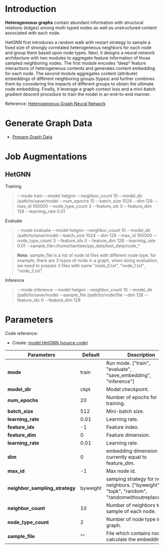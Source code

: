 # Introduction
__Heterogeneous graphs__ contain abundant information with structural relations (edges) among multi-typed nodes as
well as unstructured content associated with each node.

HetGNN first introduces a random walk with restart strategy to sample a fixed size of strongly correlated heterogeneous neighbors for each node and group them based upon node types. Next, it designs a neural network architecture with two modules to aggregate feature information of those sampled neighboring nodes. The first module encodes “deep” feature interactions of heterogeneous contents and generates content embedding for each node. The second module aggregates content (attribute) embeddings of different neighboring groups (types) and further combines them by considering the impacts of different groups to obtain the ultimate node embedding. Finally, it  leverage a graph context loss and a mini-batch gradient descent procedure to train the model in an end-to-end manner.

Reference: [Heterogeneous Graph Neural Network](https://www3.nd.edu/~dial/publications/zhang_2019_heterogeneous.pdf)

# Generate Graph Data
* [Prepare Graph Data](../../../docs/graph_engine/data_spec.rst)

# Job Augmentations
## HetGNN
Training
> --mode train --model hetgnn --neighbor_count 10 --model_dir /path/to/save/model --num_epochs 10 --batch_size 1024 --dim 128 --max_id 100000 --node_type_count 3 --feature_idx 0 --feature_dim 128 --learning_rate 0.01

Evaluate
> --mode evaluate --model hetgnn --neighbor_count 10 --model_dir /path/to/save/model --batch_size 1024 --dim 128 --max_id 100000 --node_type_count 3 --feature_idx 0 --feature_dim 128 --learning_rate 0.01 --sample_file=/home/tiantiaw/ppi_data/test_data/node_*

> __Note:__  sample_file is a list of node id files with different node type, for example, there are 3 types of node in a graph, when doing evaluation, we need to prepare 3 files with name "node_0.txt", "node_1.txt", "node_2.txt".


Inference
> --mode inference --model hetgnn --neighbor_count 10 --model_dir /path/to/save/model --sample_file /path/to/node/file --dim 128 --feature_idx 0 --feature_dim 128


# Parameters
Code reference:
- Create: [model.HetGNN (source code)](https://github.com/microsoft/DeepGNN/blob/main/examples/pytorch/hetgnn/model.py)

| Parameters | Default | Description |
| ----- | ----------- | ------- |
| **mode** | train | Run mode. ["train", "evaluate", "save_embedding", "inference"] |
| **model_dir** | ckpt | Model checkpoint. |
| **num_epochs** | 20 | Number of epochs for training. |
| **batch_size** | 512 | Mini-batch size. |
| **learning_rate** | 0.01 | Learning rate. |
| **feature_idx** | -1 | Feature index. |
| **feature_dim** | 0 | Feature dimension. |
| **learning_rate** | 0.01 | Learning rate. |
| **dim** | 0 | embedding dimension currently equal to feature_dim. |
| **max_id** | -1 | Max node id. |
| **neighbor_sampling_strategy** | byweight | samping strategy for node neighbors. ["byweight", "topk", "random", "randomwithoutreplacement"] |
| **neighbor_count** | 10 | Number of neighbors to sample of each node. |
| **node_type_count** | 2 | Number of node type in the graph. |
| **sample_file** | "" | File which contains node id to calculate the embedding. |
